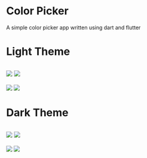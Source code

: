 # Color Picker

A simple color picker app written using dart and flutter

# Light Theme

![](screenshots/LightTheme/1_.jpg) ![](screenshots/LightTheme/2_.jpg)
---
![](screenshots/LightTheme/3_.jpg) ![](screenshots/LightTheme/4_.jpg)

# Dark Theme
![](screenshots/DarkTheme/1_.jpg) ![](screenshots/DarkTheme/2_.jpg) 
---
![](screenshots/DarkTheme/3_.jpg) ![](screenshots/DarkTheme/4_.jpg)